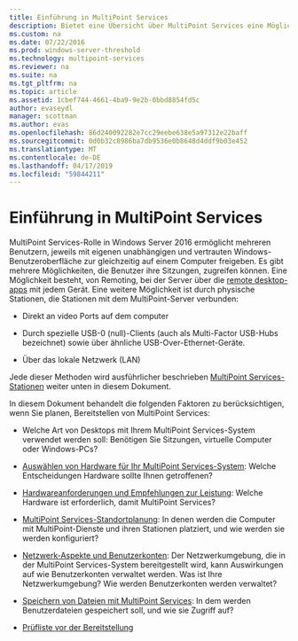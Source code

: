 ```yaml
---
title: Einführung in MultiPoint Services
description: Bietet eine Übersicht über MultiPoint Services eine Möglichkeit, mehrere Benutzer, die ein System teilen können.
ms.custom: na
ms.date: 07/22/2016
ms.prod: windows-server-threshold
ms.technology: multipoint-services
ms.reviewer: na
ms.suite: na
ms.tgt_pltfrm: na
ms.topic: article
ms.assetid: 1cbef744-4661-4ba9-9e2b-0bbd8854fd5c
author: evaseydl
manager: scottman
ms.author: evas
ms.openlocfilehash: 86d240092282e7cc29eebe638e5a97312e22baff
ms.sourcegitcommit: 0d0b32c8986ba7db9536e0b8648d4ddf9b03e452
ms.translationtype: MT
ms.contentlocale: de-DE
ms.lasthandoff: 04/17/2019
ms.locfileid: "59844211"
---
```

# <a name="introducing-multipoint-services"></a>Einführung in MultiPoint Services
MultiPoint Services-Rolle in Windows Server 2016 ermöglicht mehreren Benutzern, jeweils mit eigenen unabhängigen und vertrauten Windows-Benutzeroberfläche zur gleichzeitig auf einem Computer freigeben. Es gibt mehrere Möglichkeiten, die Benutzer ihre Sitzungen, zugreifen können. Eine Möglichkeit besteht, von Remoting, bei der Server über die [remote desktop-apps](../remote-desktop-services/clients/remote-desktop-clients.md) mit jedem Gerät. Eine weitere Möglichkeit ist durch physische Stationen, die Stationen mit dem MultiPoint-Server verbunden:  
  
-   Direkt an video Ports auf dem computer  
  
-   Durch spezielle USB-0 (null)-Clients (auch als Multi-Factor USB-Hubs bezeichnet) sowie über ähnliche USB-Over-Ethernet-Geräte.  
  
-   Über das lokale Netzwerk (LAN)  
  
Jede dieser Methoden wird ausführlicher beschrieben [MultiPoint Services-Stationen](MultiPoint-services-Stations.md) weiter unten in diesem Dokument.  
  
In diesem Dokument behandelt die folgenden Faktoren zu berücksichtigen, wenn Sie planen, Bereitstellen von MultiPoint Services:  
  
-   Welche Art von Desktops mit Ihrem MultiPoint Services-System verwendet werden soll: Benötigen Sie Sitzungen, virtuelle Computer oder Windows-PCs?  
  
-   [Auswählen von Hardware für Ihr MultiPoint Services-System](Selecting-Hardware-for-Your-MultiPoint-services-System.md): Welche Entscheidungen Hardware sollte Ihnen getroffenen?  
  
-   [Hardwareanforderungen und Empfehlungen zur Leistung](Hardware-Requirements-and-Performance-Recommendations.md): Welche Hardware ist erforderlich, damit MultiPoint Services?  
  
-   [MultiPoint Services-Standortplanung](MultiPoint-services-Site-Planning.md): In denen werden die Computer mit MultiPoint-Dienste und ihren Stationen platziert, und wie werden sie werden konfiguriert?  
  
-   [Netzwerk-Aspekte und Benutzerkonten](Network-Considerations-and-User-Accounts.md): Der Netzwerkumgebung, die in der MultiPoint Services-System bereitgestellt wird, kann Auswirkungen auf wie Benutzerkonten verwaltet werden. Was ist Ihre Netzwerkumgebung? Wie werden Benutzerkonten werden verwaltet?  
  
-   [Speichern von Dateien mit MultiPoint Services](Storing-Files-with-MultiPoint-services.md): In dem werden Benutzerdateien gespeichert soll, und wie sie Zugriff auf?  
  
-   [Prüfliste vor der Bereitstellung](Predeployment-Checklist.md)  